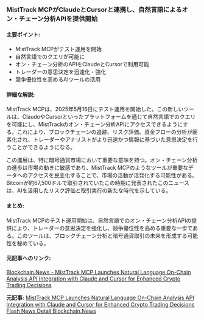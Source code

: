 ### MistTrack MCPがClaudeとCursorと連携し、自然言語によるオン・チェーン分析APIを提供開始

#### 主要ポイント:
- MistTrack MCPがテスト運用を開始
- 自然言語でのクエリが可能に
- オン・チェーン分析のAPIをClaudeとCursorで利用可能
- トレーダーの意思決定を迅速化・強化
- 競争優位性を高めるAIツールの活用

#### 詳細な解説:
MistTrack MCPは、2025年5月16日にテスト運用を開始した。この新しいツールは、ClaudeやCursorといったプラットフォームを通じて自然言語でのクエリを可能にし、MistTrackのオン・チェーン分析APIにアクセスできるようにする。これにより、ブロックチェーンの追跡、リスク評価、資金フローの分析が簡素化され、トレーダーやアナリストがより迅速かつ情報に基づいた意思決定を行うことができるようになる。

この進展は、特に暗号通貨市場において重要な意味を持つ。オン・チェーン分析の進歩は市場の動きに敏感であり、MistTrack MCPのようなツールが重要なデータへのアクセスを民主化することで、市場の活動が活発化する可能性がある。Bitcoinが約67,500ドルで取引されていたこの時期に発表されたこのニュースは、AIを活用したリスク評価と取引実行の新たな時代を示している。

#### まとめ:
MistTrack MCPのテスト運用開始は、自然言語でのオン・チェーン分析APIの提供により、トレーダーの意思決定を強化し、競争優位性を高める重要な一歩である。このツールは、ブロックチェーン分析と暗号通貨取引の未来を形成する可能性を秘めている。

#### 元記事へのリンク:
[Blockchain.News - MistTrack MCP Launches Natural Language On-Chain Analysis API Integration with Claude and Cursor for Enhanced Crypto Trading Decisions](https://blockchain.news/news/misttrack-mcp-launches-natural-language-on-chain-analysis-api-integration-with-claude-and-cursor-for-enhanced-crypto-trading-decisions)

**元記事:** [MistTrack MCP Launches Natural Language On-Chain Analysis API Integration with Claude and Cursor for Enhanced Crypto Trading Decisions Flash News Detail Blockchain.News](https://blockchain.news/flashnews/misttrack-mcp-launches-natural-language-on-chain-analysis-api-integration-with-claude-and-cursor-for-enhanced-crypto-trading-decisions)